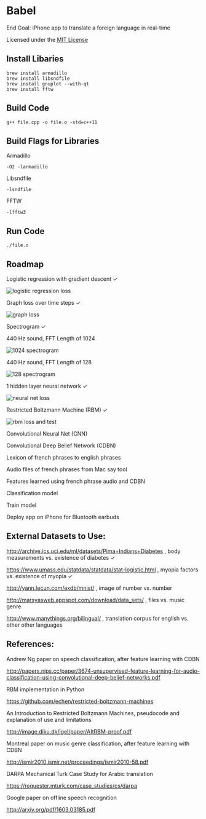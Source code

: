 # Babel
End Goal: iPhone app to translate a foreign language in real-time

Licensed under the [MIT License](https://opensource.org/licenses/MIT)

## Install Libaries

```
brew install armadillo
brew install libsndfile
brew install gnuplot --with-qt
brew install fftw
```

## Build Code

```
g++ file.cpp -o file.o -std=c++11
```

## Build Flags for Libraries

Armadillo

```
-O2 -larmadillo
```

Libsndfile

```
-lsndfile
```

FFTW

```
-lfftw3
```

## Run Code
```
./file.o
```

## Roadmap
Logistic regression with gradient descent ✓
   
![logistic regression loss](screenshots/logistic_regression.png)
   
Graph loss over time steps ✓
   
![graph loss](screenshots/myopia_loss.png)
   
Spectrogram ✓
   
440 Hz sound, FFT Length of 1024

![1024 spectrogram](screenshots/1024_smooth.png)
   
440 Hz sound, FFT Length of 128

![128 spectrogram](screenshots/128_smooth.png)
   
1 hidden layer neural network ✓

![neural net loss](screenshots/h1_neural_net.png)
   
Restricted Boltzmann Machine (RBM) ✓

![rbm loss and test](screenshots/rbm.png)

Convolutional Neural Net (CNN)
   
Convolutional Deep Belief Network (CDBN)

Lexicon of french phrases to english phrases
   
Audio files of french phrases from Mac say tool
   
Features learned using french phrase audio and CDBN
   
Classification model
   
Train model
   
Deploy app on iPhone for Bluetooth earbuds

## External Datasets to Use:
   http://archive.ics.uci.edu/ml/datasets/Pima+Indians+Diabetes , body measurements vs. existence of diabetes ✓
   
   https://www.umass.edu/statdata/statdata/stat-logistic.html , myopia factors vs. existence of myopia ✓
   
   http://yann.lecun.com/exdb/mnist/ , image of number vs. number
   
   http://marsyasweb.appspot.com/download/data_sets/ , files vs. music genre
   
   http://www.manythings.org/bilingual/ , translation corpus for english vs. other other languages

## References:
   Andrew Ng paper on speech classification, after feature learning with CDBN

   http://papers.nips.cc/paper/3674-unsupervised-feature-learning-for-audio-classification-using-convolutional-deep-belief-networks.pdf
   
   RBM implementation in Python

   https://github.com/echen/restricted-boltzmann-machines
   
   An Introduction to Restricted Boltzmann Machines, pseudocode and explanation of use and limitations
   
   http://image.diku.dk/igel/paper/AItRBM-proof.pdf
   
   Montreal paper on music genre classification, after feature learning with CDBN
   
   http://ismir2010.ismir.net/proceedings/ismir2010-58.pdf

   DARPA Mechanical Turk Case Study for Arabic translation
   
   https://requester.mturk.com/case_studies/cs/darpa
   
   Google paper on offline speech recognition
   
   http://arxiv.org/pdf/1603.03185.pdf
